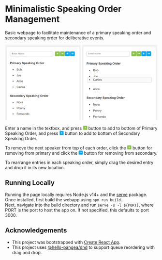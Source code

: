 # Minimalistic Speaking Order Management
Basic webpage to facilitate maintenance of a primary speaking order and secondary speaking order for deliberative events.

<p align="center">
<img src="images/demo.png" width="250" height="250"/>
<img src="images/drag_demo.png" width="250", height="250">
</p>

Enter a name in the textbox, and press <img src="images/green_plus.png" width="14" height="14"> button to add to bottom of Primary Speaking Order, and press <img src="images/blue_plus.png" width="14" height="14"> button to add to bottom of Secondary Speaking Order.

To remove the next speaker from top of each order, click the <img src="images/green_arrow.png" width="14" height="14"> button for removing from primary and click the <img src="images/blue_arrow.png" width="14" height="14"> button for removing from secondary.

To rearrange entries in each speaking order, simply drag the desired entry and drop it in its new location.

## Running Locally
Running the page locally requires Node.js v14+ and the [serve](https://www.npmjs.com/package/serve) package. Once installed,
first build the webapp using `npm run build`.  
Next, navigate into the build directory and run `serve -s -l ${PORT}`, where PORT is the port to host the app on. If not specified, this defaults to port 3000.

## Acknowledgements
- This project was bootstrapped with [Create React App](https://github.com/facebook/create-react-app).
- This project uses [@hello-pangea/dnd](https://github.com/hello-pangea/dnd) to support queue reordering with drag and drop.